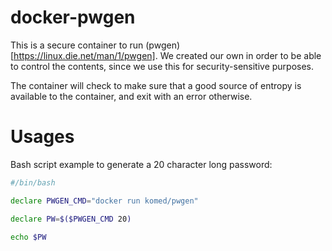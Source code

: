 # docker-pwgen

This is a secure container to run (pwgen)[https://linux.die.net/man/1/pwgen]. We created our own in order to be able to control the contents, since we use this for security-sensitive purposes.

The container will check to make sure that a good source of entropy is available to the container, and exit with an error otherwise.

# Usages

Bash script example to generate a 20 character long password:
```sh
#/bin/bash

declare PWGEN_CMD="docker run komed/pwgen"

declare PW=$($PWGEN_CMD 20)

echo $PW
```

